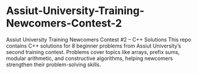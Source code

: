 # Assiut-University-Training-Newcomers-Contest-2
Assiut University Training Newcomers Contest #2 – C++ Solutions This repo contains C++ solutions for 8 beginner problems from Assiut University’s second training contest. Problems cover topics like arrays, prefix sums, modular arithmetic, and constructive algorithms, helping newcomers strengthen their problem-solving skills.
